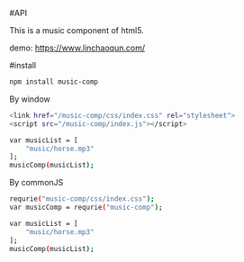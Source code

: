
#API

This is a music component of html5.

demo: https://www.linchaoqun.com/

#install
```bash
npm install music-comp
```


By window
```bash
<link href="/music-comp/css/index.css" rel="stylesheet">
<script src="/music-comp/index.js"></script>
```
 
```bash
var musicList = [
    "music/horse.mp3"
];
musicComp(musicList);
```
 
 By commonJS
 
```bash
requrie("music-comp/css/index.css");
var musicComp = requrie("music-comp");
```
 
```bash
var musicList = [
    "music/horse.mp3"
];
musicComp(musicList);
```